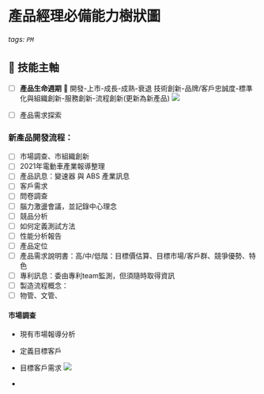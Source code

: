 # 產品經理必備能力樹狀圖

###### tags: `PM`

## :memo: 技能主軸

- [ ] **產品生命週期** :rocket: 
開發-上市-成長-成熟-衰退
技術創新-品牌/客戶忠誠度-標準化與組織創新-服務創新-流程創新(更新為新產品)
![](https://i.imgur.com/NehZDvd.png)

- [ ] 產品需求探索




### 新產品開發流程：
- [ ] 市場調查、市組織創新
- [ ] 2021年電動車產業報導整理
- [ ] 產品訊息：變速器 與 ABS 產業訊息
- [ ] 客戶需求
- [ ] 問卷調查
- [ ] 腦力激盪會議，並記錄中心理念
- [ ] 競品分析
- [ ] 如何定義測試方法
- [ ] 性能分析報告
- [ ] 產品定位
- [ ] 產品需求說明書：高/中/低階：目標價估算、目標市場/客戶群、競爭優勢、特色
- [ ] 專利訊息：委由專利team監測，但須隨時取得資訊
- [ ] 製造流程概念：
- [ ] 物管、文管、

#### 市場調查
* 現有市場報導分析
* 定義目標客戶
* 目標客戶需求
![](https://i.imgur.com/k8VxRtg.png)

* 
